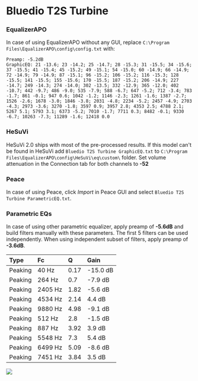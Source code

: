 # Bluedio T2S Turbine

### EqualizerAPO
In case of using EqualizerAPO without any GUI, replace `C:\Program Files\EqualizerAPO\config\config.txt`
with:
```
Preamp: -5.2dB
GraphicEQ: 21 -13.6; 23 -14.2; 25 -14.7; 28 -15.3; 31 -15.5; 34 -15.6; 37 -15.5; 41 -15.4; 45 -15.2; 49 -15.1; 54 -15.0; 60 -14.9; 66 -14.9; 72 -14.9; 79 -14.9; 87 -15.1; 96 -15.2; 106 -15.2; 116 -15.3; 128 -15.5; 141 -15.5; 155 -15.6; 170 -15.5; 187 -15.2; 206 -14.9; 227 -14.7; 249 -14.3; 274 -14.0; 302 -13.5; 332 -12.9; 365 -12.0; 402 -10.7; 442 -9.7; 486 -9.0; 535 -7.9; 588 -6.7; 647 -5.2; 712 -3.4; 783 -1.7; 861 -0.1; 947 0.6; 1042 -1.2; 1146 -2.3; 1261 -1.6; 1387 -2.7; 1526 -2.6; 1678 -3.0; 1846 -3.8; 2031 -4.8; 2234 -5.2; 2457 -4.9; 2703 -4.3; 2973 -3.6; 3270 -1.8; 3597 0.9; 3957 2.8; 4353 2.5; 4788 2.1; 5267 5.1; 5793 3.1; 6373 -5.2; 7010 -1.7; 7711 0.3; 8482 -0.1; 9330 -6.7; 10263 -7.3; 11289 -1.6; 12418 0.0
```

### HeSuVi
HeSuVi 2.0 ships with most of the pre-processed results. If this model can't be found in HeSuVi add
`Bluedio T2S Turbine GraphicEQ.txt` to `C:\Program Files\EqualizerAPO\config\HeSuVi\eq\custom\` folder.
Set volume attenuation in the Connection tab for both channels to **-52**

### Peace
In case of using Peace, click *Import* in Peace GUI and select `Bluedio T2S Turbine ParametricEQ.txt`.

### Parametric EQs
In case of using other parametric equalizer, apply preamp of **-5.6dB** and build filters manually
with these parameters. The first 5 filters can be used independently.
When using independent subset of filters, apply preamp of **-3.6dB**.

| Type    | Fc      |    Q | Gain     |
|:--------|:--------|:-----|:---------|
| Peaking | 40 Hz   | 0.17 | -15.0 dB |
| Peaking | 264 Hz  | 0.7  | -7.9 dB  |
| Peaking | 2405 Hz | 1.82 | -5.6 dB  |
| Peaking | 4534 Hz | 2.14 | 4.4 dB   |
| Peaking | 9880 Hz | 4.98 | -9.1 dB  |
| Peaking | 512 Hz  | 2.8  | -1.5 dB  |
| Peaking | 887 Hz  | 3.92 | 3.9 dB   |
| Peaking | 5548 Hz | 7.3  | 5.4 dB   |
| Peaking | 6499 Hz | 5.09 | -8.6 dB  |
| Peaking | 7451 Hz | 3.84 | 3.5 dB   |

![](https://raw.githubusercontent.com/jaakkopasanen/AutoEq/master/results/rtings/rtings/Bluedio%20T2S%20Turbine/Bluedio%20T2S%20Turbine.png)